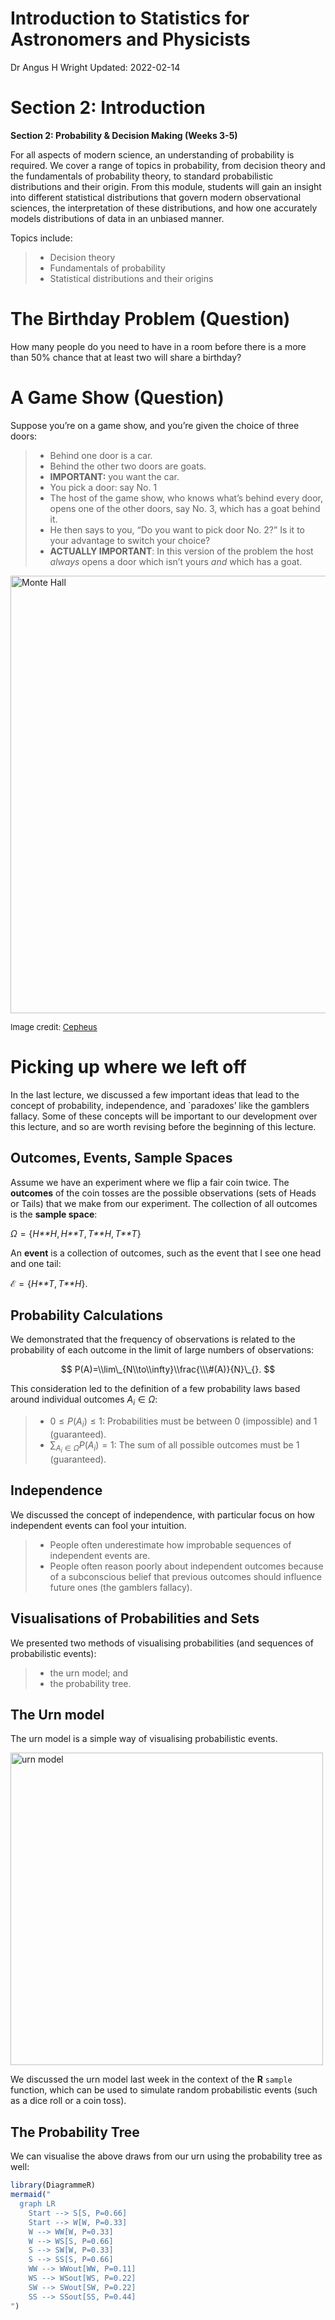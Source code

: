 Introduction to Statistics for Astronomers and Physicists
================
Dr Angus H Wright
Updated: 2022-02-14



# Section 2: Introduction <!--{{{-->

<!--Setup {{{-->
<style type="text/css">
.python { 
  background-color: 
    RColorBrewer::brewer.pal(1,"Set2");
} 
.out { 
  max-height: 300px;
  overflow-y: auto;
  background-color: inherit;
}
</style>
<!--}}}-->

**Section 2: Probability & Decision Making (Weeks 3-5)**

For all aspects of modern science, an understanding of probability is
required. We cover a range of topics in probability, from decision
theory and the fundamentals of probability theory, to standard
probabilistic distributions and their origin. From this module, students
will gain an insight into different statistical distributions that
govern modern observational sciences, the interpretation of these
distributions, and how one accurately models distributions of data in an
unbiased manner.

Topics include:

> -   Decision theory
> -   Fundamentals of probability
> -   Statistical distributions and their origins

<!--}}}-->

# The Birthday Problem (Question) <!--{{{-->

How many people do you need to have in a room before there is a more
than 50% chance that at least two will share a birthday?

<!--}}}-->

# A Game Show (Question) <!--{{{-->

Suppose you’re on a game show, and you’re given the choice of three
doors:

> -   Behind one door is a car.
> -   Behind the other two doors are goats.
> -   **IMPORTANT:** you want the car.
> -   You pick a door: say No. 1
> -   The host of the game show, who knows what’s behind every door,
>     opens one of the other doors, say No. 3, which has a goat behind
>     it.
> -   He then says to you, “Do you want to pick door No. 2?” Is it to
>     your advantage to switch your choice?
> -   **ACTUALLY IMPORTANT**: In this version of the problem the host
>     *always* opens a door which isn’t yours *and* which has a goat.

<img src="../Rmd/Images/MonteHall.png" alt="Monte Hall" width="700" />

<font size="2"> Image credit:
<a href="https://commons.wikimedia.org/w/index.php?curid=1234194">Cepheus</a>
</font>

<!--}}}-->

# Picking up where we left off <!--{{{-->

In the last lecture, we discussed a few important ideas that lead to the
concept of probability, independence, and \`paradoxes’ like the gamblers
fallacy. Some of these concepts will be important to our development
over this lecture, and so are worth revising before the beginning of
this lecture.

<!--}}}-->

## Outcomes, Events, Sample Spaces <!--{{{-->

Assume we have an experiment where we flip a fair coin twice. The
**outcomes** of the coin tosses are the possible observations (sets of
Heads or Tails) that we make from our experiment. The collection of all
outcomes is the **sample space**:

*Ω* = {*H**H*, *H**T*, *T**H*, *T**T*}

An **event** is a collection of outcomes, such as the event that I see
one head and one tail:

ℰ = {*H**T*, *T**H*}.

<!--}}}-->

## Probability Calculations <!--{{{-->

We demonstrated that the frequency of observations is related to the
probability of each outcome in the limit of large numbers of
observations:

$$
P(A)=\\lim\_{N\\to\\infty}\\frac{\\\#(A)}{N}\_{}.
$$

This consideration led to the definition of a few probability laws based
around individual outcomes *A*<sub>*i*</sub> ∈ *Ω*:

> -   0 ≤ *P*(*A*<sub>*i*</sub>) ≤ 1: Probabilities must be between 0
>     (impossible) and 1 (guaranteed).
> -   ∑<sub>*A*<sub>*i*</sub> ∈ *Ω*</sub>*P*(*A*<sub>*i*</sub>) = 1: The
>     sum of all possible outcomes must be 1 (guaranteed).

<!--}}}-->

## Independence <!--{{{-->

We discussed the concept of independence, with particular focus on how
independent events can fool your intuition.

> -   People often underestimate how improbable sequences of independent
>     events are.
> -   People often reason poorly about independent outcomes because of a
>     subconscious belief that previous outcomes should influence future
>     ones (the gamblers fallacy).

<!--}}}-->

## Visualisations of Probabilities and Sets <!--{{{-->

We presented two methods of visualising probabilities (and sequences of
probabilistic events):

> -   the urn model; and
> -   the probability tree.

<!--}}}-->

## The Urn model <!--{{{-->

The urn model is a simple way of visualising probabilistic events.

<img src="../Rmd/Images/SimpleUrn.png" alt="urn model" width="500" />

We discussed the urn model last week in the context of the **R**
`sample` function, which can be used to simulate random probabilistic
events (such as a dice roll or a coin toss).

<!--}}}-->

## The Probability Tree <!--{{{-->

We can visualise the above draws from our urn using the probability tree
as well:

``` r
library(DiagrammeR)
mermaid("
  graph LR
    Start --> S[S, P=0.66]
    Start --> W[W, P=0.33]
    W --> WW[W, P=0.33]
    W --> WS[S, P=0.66]
    S --> SW[W, P=0.33]
    S --> SS[S, P=0.66]
    WW --> WWout[WW, P=0.11]
    WS --> WSout[WS, P=0.22]
    SW --> SWout[SW, P=0.22]
    SS --> SSout[SS, P=0.44]
")
```

<div id="htmlwidget-3d7d5f8a7a1b8d84688b" style="width:80%;height:384px;" class="DiagrammeR html-widget"></div>
<script type="application/json" data-for="htmlwidget-3d7d5f8a7a1b8d84688b">{"x":{"diagram":"\n  graph LR\n    Start --> S[S, P=0.66]\n    Start --> W[W, P=0.33]\n    W --> WW[W, P=0.33]\n    W --> WS[S, P=0.66]\n    S --> SW[W, P=0.33]\n    S --> SS[S, P=0.66]\n    WW --> WWout[WW, P=0.11]\n    WS --> WSout[WS, P=0.22]\n    SW --> SWout[SW, P=0.22]\n    SS --> SSout[SS, P=0.44]\n"},"evals":[],"jsHooks":[]}</script>
<!--}}}-->

# Venn Diagrams <!--{{{-->

One visualisation tool that we didn’t look at last week, but which is
sometimes very useful to understand, is the Venn diagram.

<img src="../Rmd/Images/GeneralVenn.png" alt="venn" width="600" />

Thinking again about our urn, we have:

<img src="../Rmd/Images/SimpleUrnVenn.png" alt="urn model venn" width="600" />

<!--}}}-->

## Independence <!--{{{-->

Two events in an experiment sample space (*A*, *B* ∈ *Ω*) are
independent. How do they appear in our Venn diagram?

<img src="../Rmd/Images/IndependentVenn1.png" alt="Independence Venn 1" width="300" />
<img src="../Rmd/Images/IndependentVenn2.png" alt="Independence Venn 2" width="300" />

-   The first plot shows two **disjoint** events. That is: if we observe
    *A*, then we cannot observe *B*. Therefore they cannot be
    independent, as information about *A* informs us about *B*.
-   The second plot shows two **independent** events. If we observe *A*,
    our probability of observing *B* is relatively unchanged.

The latter point is a nuanced one, and it is worth understanding. The
probability of observing *A* and *B* in our Venn diagram is equal,
because they cover equal fractions of the sample space. If we observe
*A*, our observation now restricts us to the box containing *A* only.
But *A* and *B* are independent, which means that the observation of *A*
can’t inform us about *B*. So the probability of observing *B* must be
relatively unchanged. That is, the intersection of B and A (*A* ∩ *B*)
must occupy the same fraction of *A* as *B* occupies in *Ω*.

-   *P*(*A* ∩ *B*)/*P*(*A*) = *P*(*B*)/*P*(*Ω*)

Remember, though, that
*P*(*Ω*) = 1
and therefore

-   *P*(*A* ∩ *B*) = *P*(*A*) × *P*(*B*) if *A* and *B* are independent.

<!--}}}-->

# Independence and Non-independence <!--{{{-->

Independent events are extremely important in statistics, especially in
the context of random variables (which we will discuss later in this
section). However non-independent events are also extremely important.
These are cases where a subsequent outcome is dependent on the previous
results. An obvious example is returning to our **urn**:

<img src="../Rmd/Images/UrnReplacement.png" alt="Urn with Replacement" width="600" />

Here our draws are independent, and computing the probability of the
observed outcome is straightforward (that is, the joint probability of
observing a 2 and then an 8):

$$
\\begin{aligned}
P(2\\cap 8) &= P(2)\\times P(8) \\\\
&= \\frac{1}{8}\\times \\frac{1}{8} \\\\
&= \\frac{1}{64}
\\end{aligned}
$$

However, how does this change if we choose not to replace the first ball
that we draw?

<img src="../Rmd/Images/UrnNoReplacement.png" alt="Urn without Replacement" width="600" />

<!--}}}-->

# Conditional Probability <!--{{{-->

This is where the concept of **conditional probability** becomes
relevant. Given a sample space *Ω* of outcomes and a collection of
events, the conditional probability of B, conditioned on A, is the
probability that B occurs given that A has definitely occurred

*P*(*B*\|*A*)

With our urn example, if we do not replace the 2 after our first draw,
this has fundamentally altered the possible outcomes of the next draw,
and therefore changed the probabilities involved. For our second draw,
what now want to know is the probability of observing an 8 *given that*
we just observed a 2. Said differently, the second draw computes the
probability of observing an 8 *conditioned upon* our prior observation
of a 2.

In this example we can compute the conditional probability logically:

<img src="../Rmd/Images/UrnNoReplacement.png" alt="Urn without Replacement" width="600" />

$$
\\begin{aligned}
P(2\\cap 8) &= P(2)\\times P(8\|2) \\\\
&= \\frac{1}{8}\\times \\frac{1}{7} \\\\
&= \\frac{1}{56}. 
\\end{aligned}
$$

This example is a very trivial one, but consider a slightly different
calculation.

Suppose we draw two balls from our urn, with replacement. We want to
calculate the probability of drawing two balls with a combined value
greater than or equal to 10.

The “win” event space is therefore:

$$
\\begin{aligned}
\\mathcal{E}=\\{ & 8+2,8+3,8+4,8+5,8+6,8+7,8+8,\\\\
               & 7+3,7+4,7+5,7+6,7+7,7+8,\\\\
               & 6+4,6+5,6+6,6+7,6+8,\\\\
               & 5+5,5+6,5+7,5+8,\\\\
               & 4+6,4+7,4+8,\\\\
               & 3+7,3+8,\\\\
               & 2+8\\}. 
\\end{aligned}
$$

There are 64 possible ways of drawing 2 balls from a bag of 8 with
replacement, which means that we have a 7/16 chance of winning this
game. However, suppose now that we **know** that our first draw is an 8.
How does this information influence our chance of winning?

If we first observe an 8, there are 7 subsequent draws which will earn
us a victory:

ℰ\|8 = {8 + 2, 8 + 3, 8 + 4, 8 + 5, 8 + 6, 8 + 7, 8 + 8}

Therefore the probability of winning given our first draw is an 8 jumps
to *P*(ℰ\|8) = 7/8. What about if we **know** that our first draw is a
2?

ℰ\|2 = {2 + 8}

And so our probability of winning is a lowly *P*(ℰ\|2) = 1/8. With this
simple example we can see how important conditional probability is, and
how event probabilities can be wildly influenced by different
conditionalisation.

<!--}}}-->

## The Probability Tree (again) <!--{{{-->

The conditional probability can be usefully read-off of a probability
tree as well, which (for discrete problems) can be very useful.

Looking again at our urn problem:

``` r
library(DiagrammeR)
mermaid("
  graph LR
    Start --> S[S, P=0.66]
    Start --> W[W, P=0.33]
    W --> WW[W, P=0.33]
    W --> WS[S, P=0.66]
    S --> SW[W, P=0.33]
    S --> SS[S, P=0.66]
    WW --> WWout[WW, P=0.11]
    WS --> WSout[WS, P=0.22]
    SW --> SWout[SW, P=0.22]
    SS --> SSout[SS, P=0.44]
")
```

<div id="htmlwidget-a03182640cae5b42b577" style="width:80%;height:384px;" class="DiagrammeR html-widget"></div>
<script type="application/json" data-for="htmlwidget-a03182640cae5b42b577">{"x":{"diagram":"\n  graph LR\n    Start --> S[S, P=0.66]\n    Start --> W[W, P=0.33]\n    W --> WW[W, P=0.33]\n    W --> WS[S, P=0.66]\n    S --> SW[W, P=0.33]\n    S --> SS[S, P=0.66]\n    WW --> WWout[WW, P=0.11]\n    WS --> WSout[WS, P=0.22]\n    SW --> SWout[SW, P=0.22]\n    SS --> SSout[SS, P=0.44]\n"},"evals":[],"jsHooks":[]}</script>

we can see that the conditional probability of drawing (e.g.) no striped
ball is:

*P*(*W**W*) = 0.33

However the probability of observing no striped ball *given* that we
observe a white ball with our first draw:

$$
P(WW \| W)  = \\frac{P(WW)}{P(WW) + P(WS)}
$$

<!--}}}-->

# The Birthday Problem (Answer) <!--{{{-->

How many people do you need to have in a room before there is a more
than 50% chance that at least two will share a birthday?

The birthday problem is another example of a statistical paradox; a
problem where your intuition will almost certainly have failed you.

To calculate the number of people required to have a 50% chance that two
share a birthday is quite simple. First we make some simplifying
assumptions:

> -   There are 365 days in a year
> -   Birthdays are totally random

Neither of these are true: but the former has a small affect, and the
latter makes our answer an *over-estimate* of the number of people
required, because birthdays tend to cluster around particular times of
the year.

The probability of finding two people with a shared birthday is:

*P*(shared birthday) = 1 − *P*(no shared birthday)

Calculating the probability of people *not* sharing a birthday is
easier, because it’s a simple conditional probability. The probability
of each additional person not sharing a birthday depends on the number
of previous observations.

$$
\\begin{aligned}
P(\\textrm{no shared birthday}) = &P(\\textrm{person 1 has a birthday})\\times \\\\
&P(\\textrm{person 2 has a birthday different from person 1})\\times \\\\
&P(\\textrm{person 3 has a birthday different from persons 1 and 2})\\times \\dots \\\\
= & P(\\textrm{no shared birthday}\|\\textrm{0 other birthdays})\\times \\\\
  & P(\\textrm{no shared birthday}\|\\textrm{1 other birthday})\\times \\\\
  & P(\\textrm{no shared birthday}\|\\textrm{2 other birthdays})\\times\\dots \\\\
= & \\frac{365}{365}\\times\\frac{364}{365}\\times\\frac{363}{365}\\times\\frac{362}{365}\\times\\dots \\\\
= & \\left(\\frac{1}{365}\\right)^n\\times{365}\\times{364}\\times{363}\\times\\dots 
\\end{aligned}
$$

We can then calculate this probability simply:

<!--R CodeBlock Template-{{{-->

``` r
magplot(1:100,1-(1/365)^(1:100)*cumprod(365:266),type='s',col='red',xlab='Number of People',
     ylab='Prob. of Two People Sharing')
abline(h=0.5,lty=2)
```

<img src="IntroductionToStatistics_Section2b_files/figure-gfm/unnamed-chunk-4-1.png" width="80%" style="display: block; margin: auto;" />
<!--}}}-->

Therefore, there needs to be only 23 people in a group before there is a
more-than-50% chance that two will share a birthday. This certainly
sounds counter-intuitive, however this is because (again) our intuition
isn’t well suited to conditional inference.

In this particular case, a common cause of incorrect inference is driven
by a conflation between “any two people sharing a birthday” and “someone
sharing the same birthday as *me*”. The former represents a series of
conditional probabilities, whereas the latter is a series of independent
probabilities.

The number of people required to be in a room so that the probability of
someone sharing *your* birthday is greater than 50% is over 250. Note
that in that group, though, there will likely be others who will jointly
share a birthday before you!

``` r
magplot(1:300,1-(364/365)^(1:300),type='s',col='red',xlab='Number of People',
     ylab='Prob. of Someone Sharing YOUR Birthday')
abline(h=0.5,lty=2)
```

<img src="IntroductionToStatistics_Section2b_files/figure-gfm/unnamed-chunk-5-1.png" width="80%" style="display: block; margin: auto;" />

<!--}}}-->

# Computing Conditional Probability <!--{{{-->

We now want to derive an expression for the conditional probability
*P*(*B*\|*A*).

We can start with our venn diagram again:

<img src="../Rmd/Images/GeneralVenn.png" alt="venn" width="600" />

Our conditionalisation means that we know our probability must reside
within *A*. We want to know *P*(*B*\|*A*): the probability that it lies
within *both* *A* and *B* ∩ *A*.

If the outcome lies in *A*, then it must fall within either *A* ∩ *B* or
*A* ∩ *B*<sup>𝒸</sup>. Therefore:

*P*(*B*\|*A*) + *P*(*B*<sup>𝒸</sup>\|*A*) = 1

Additionally, we can use our link between probability and relative
frequency to our advantage. If some outcome *C* ∩ *A* is *k* times more
likely than *B* ∩ *A*, then *P*(*C* ∩ *A*) = *k**P*(*B* ∩ *A*). But
crucially, this must be true regardless of whether *A* is observed first
or not (the order of observation doesn’t change the relative positions
of items in our venn diagram). So *P*(*C*\|*A*) = *k**P*(*B*\|*A*):

*P*(*B*\|*A*) ∝ *P*(*B* ∩ *A*)

To determine the coefficient of proportionality (*c*) we can use the
above expressions:

$$
\\begin{aligned}
P(B\|A)&=1-P(B^\\mathcal{c}\|A) \\\\
P(B\|A)+P(B^\\mathcal{c}\|A)&=1 \\\\
P(B\|A)+P(B^\\mathcal{c}\|A)&=cP(B\\cap A)+cP(B^\\mathcal{c}\\cap A) \\\\
cP(B\\cap A)+cP(B^\\mathcal{c}\\cap A)&=cP(A)=1 \\\\
\\frac{P(B\\cap A)}{P(A)}+\\frac{P(B^\\mathcal{c}\\cap A)}{P(A)}&=1 
\\end{aligned}
$$

and so:

$$
P(B\|A)=\\frac{P(B\\cap A)}{P(A)}.
$$

The intersection and the conditional probability are therefore very
closely related. The probability of *B* conditioned upon *A* is the
probability of *B* *and* *A*, divided by the total probability of *A*.
Said differently; the intersection probability has range
0 ≤ *P*(*B* ∩ *A*) ≤ *P*(*A*), while the conditional probability has the
range 0 ≤ *P*(*B*\|*A*) ≤ 1.

This can be a guide as to how to think about the intersection
(i.e. *P*(*B* ∩ *A*)) and the conditional probability. The former
provides a probability in the *absence* of any additional
information/observations. The conditional probability, however, provides
probability based on the *knowledge* that we have already made some
observation.

We can use our Venn diagrams again to learn about conditional
probability and independence:

<img src="../Rmd/Images/IndependentVenn1.png" alt="Independence Venn 1" width="300" />
<img src="../Rmd/Images/IndependentVenn2.png" alt="Independence Venn 2" width="300" />

We can use this formula to infer the conditional probability
*P*(*B*\|*A*) in these two scenarios. Clearly on the left the
intersection is 0: *P*(*B* ∩ *A*) = 0. And therefore the conditional
probability is also zero. On the right, recall that we asserted that
these events were independent, and therefore had the same fractional
area of intersection between (*A* and *B*) and (*B* and *Ω*):

> -   *P*(*B* ∩ *A*)/*P*(*A*) = *P*(*B*)

But notice now that the LHS of this equation is just the conditional
probability *P*(*B*\|*A*). So:

> -   *P*(*B*\|*A*) = *P*(*B*) for independent events

That is, if events are independent, conditionalisation doesn’t have any
impact (which makes sense!).

Lastly, there is one additional (very important!) observation we can
make. Given that the intersection of two probabilities is unchanged
under ordering: *P*(*B* ∩ *A*) = *P*(*A* ∩ *B*), this means that:

$$
\\begin{aligned}
P(B\|A)&=\\frac{P(B\\cap A)}{P(A)} \\\\
P(A\|B)&=\\frac{P(A\\cap B)}{P(B)} \\\\
\\therefore P(B\|A)&= \\frac{P(A\|B)P(B)}{P(A)} 
\\end{aligned}
$$

This turns out to be an extremely valuable relationship known as **Bayes
Rule**, and it will form the basis of the *majority* of the second half
of this course!

<!--}}}-->

# Playing Poker <!--{{{-->

Let’s have a break now and play some poker. We will start with a simple
version of the game:

> -   The game is played with a standard 52 card deck
> -   You are dealt 5 cards, all face down

What is the probability that you are dealt a royal flush (AKQJ10 in one
suit)?

To compute the number of *k* possible combinations of *N* possible
outcomes *when ordering does not matter* we can use combinatorics:

$$
\\frac{N!}{k!(N-k)!} = {N \\choose k}
$$

The number of possible royal flush hands (ignoring the order) is 4: one
for each suit. The number of possible 5 card hands (ignoring the order)
is:

$$
{52 \\choose 5 } = 2\\,598\\,960
$$

Therefore the probability of being dealt a royal flush in our game of
poker is:

$$
P(\\textrm{royal flush}) = \\frac{4}{2\\,598\\,960} = \\frac{1}{649\\,740}.
$$

Let’s say now, though, that you are dealt your five card hand and the
fifth card lands face-up. It is a 4 of diamonds.

What is the conditional probability that you have a royal flush
(*P*(royal flush\|4♢))

Your sloppy dealer makes the same mistake a second time, but this time
the card which lands face-up is the ace of spades. What is the
conditional probability that you have a royal flush
(*P*(royal flush\|*A*♠))

Let’s define some events:

> -   *A* is the event that the last card you get is the ace of spades
>     *and* you get a royal flush
> -   *B* is the event that the last card you get is the ace of spades

The conditional probability of *A* given *B*, from our formula, is:

$$
P(A\|B)=\\frac{P(A\\cap B)}{P(B)}.
$$

*P*(*B*) is easy to compute; the *A*♠ is just a normal card in the deck.
$P(B)=\\frac{1}{52}$. The joint probability of getting the ace of spades
and having a royal flush is:

$$
\\frac{\\textrm{the number of royal flushes where the last card is}\\,A\\spadesuit}{\\textrm{total number of 5 card hands}}
$$

The numerator is simply the number of ways of drawing the spade royal
flush while ensuring that the *A*♠ is the last card drawn:
4 × 3 × 2 × 1. The denominator is just the number of available
combinations of 5 cards: 52 × 51 × 50 × 49 × 48. So:

$$
P(\\textrm{royal flush}\|A\\spadesuit)=\\frac{1}{249\\,900}. 
$$

So seeing the Ace makes a big difference, but you still probably
wouldn’t want to bet the house…

<!--}}}-->

# The Prosecutors Fallacy <!--{{{-->

Reasoning logically with conditional probabilities is difficult.

One prominent logical fallacy that happens with statistics is known as
the prosecutors fallacy. This is the implicit assumption that
conditional probabilities are reversible.

A prosecutor at court presents evidence ℰ. They argue that the defendant
is guilty because the probability of finding the evidence given
innocence *P*(ℰ\|ℐ) is small. But this is totally irrelevant. The real
question is what is the probability that the defendant is innocent given
the evidence: *P*(ℐ\|ℰ).

The distinction is relevant, because the conditionalisation can have
vastly different outcomes (one can be very large while the other is very
small).

We can relate these quantities with our formula from earlier:

$$
\\begin{aligned}
P(\\mathcal{I}\|\\mathcal{E}) &= \\frac{P(\\mathcal{E}\|\\mathcal{I})P(\\mathcal{I})}{P({\\mathcal{E})}} \\\\
&=\\frac{P(\\mathcal{E}\|\\mathcal{I})P(\\mathcal{I})}{P(\\mathcal{E}\|\\mathcal{I})P(\\mathcal{I})+P(\\mathcal{E}\|\\mathcal{I^\\mathcal{c}})P(\\mathcal{I^\\mathcal{c}})}
\\end{aligned}
$$

The assumed similarity between *P*(ℐ\|ℰ) and *P*(ℰ\|ℐ) is clearly
violated if *P*(ℐ) is large, or if *P*(ℰ\|ℐ<sup>𝒸</sup>) is much smaller
than *P*(ℰ\|ℐ).

This may seem familiar to you from last week, when we discussed the DNA
matching problem. In that example, we considered independence between
the failures in the database. This leads to another damaging
possibility: treating truly conditionally dependent events as
independent.

## In Summary

Always be careful about your reasoning regarding conditional probability
and about independent events. These lead to logical fallacies that can
completely negate the accuracy of your work. Always ask yourself two
fundamental questions:

> -   What am I interested in: *P*(*A*\|*B*)? or *P*(*B*\|*A*)?
> -   Am I modelling possibly dependent events as independent?

Consider this trivial example:

> -   What is the conditional probability of winning the lottery given
>     that you buy a ticket?
> -   What is the conditional probability of having bought a ticket
>     given that you win the lottery?

<!--}}}-->

# The Monty Hall Problem <!--{{{-->

Suppose you’re on a game show, and you’re given the choice of three
doors:

> -   Behind one door is a car.
> -   Behind the other two doors are goats.
> -   **IMPORTANT:** you want the car.
> -   You pick a door: say No. 1
> -   The host of the game show, who knows what’s behind every door,
>     opens one of the other doors, say No. 3, which has a goat behind
>     it.
> -   He then says to you, “Do you want to pick door No. 2?” Is it to
>     your advantage to switch your choice?
> -   **ACTUALLY IMPORTANT**: In this version of the problem the host
>     *always* opens a door which isn’t yours *and* which has a goat.

<img src="../Rmd/Images/MonteHall.png" alt="Monte Hall" width="700" />

<font size="2"> Image credit:
<a href="https://commons.wikimedia.org/w/index.php?curid=1234194">Cepheus</a>
</font>

We want to know the conditional probability that there is a car behind
door 1 given we now know that there is a goat behind door 3.

$$
P(C\_1\|G\_3)= \\frac{P(G\_3\|C\_1)P(C\_1)}{P(G\_3\|C\_1)P(C\_1)+P(G\_3\|C\_2)P(C\_2)+P(G\_3\|C\_3)P(C\_3)}
$$

To work this out, we need to know *P*(*G*<sub>3</sub>\|*C*<sub>1</sub>),
*P*(*G*<sub>3</sub>\|*C*<sub>2</sub>), and
*P*(*G*<sub>3</sub>\|*C*<sub>3</sub>). That is, the probability that the
host chose to show us the goat behind door 3, given the three possible
locations of the car:

> -   *P*(*G*<sub>3</sub>\|*C*<sub>3</sub>) = 0, because there cannot be
>     both a goat and a car behind door 3.
> -   $P(G\_3\|C\_1)=\\frac{1}{2}$, because the host can choose randomly
>     from the two doors with goats behind them.
> -   *P*(*G*<sub>3</sub>\|*C*<sub>2</sub>) = 1, because there is only
>     one door that (a) has a goat behind it and (b) isn’t the door we
>     picked.

We can substitute these values into the formula, and we find:

$$
P(C\_1\|G\_3)=\\frac{1}{3}.
$$

**What?!**

This means that, given the parameters of the game show, it is in your
interest to switch doors. How can this be?

To understand this we can use the tools that we’ve compiled over the
course of the last two lectures. Firstly, this is what a probability
tree for this problem looks like, where we only show the branches that
produce the relevant outcomes:

<div id="htmlwidget-f6f1d0396f45eeb7a87f" style="width:80%;height:384px;" class="DiagrammeR html-widget"></div>
<script type="application/json" data-for="htmlwidget-f6f1d0396f45eeb7a87f">{"x":{"diagram":"\n  graph LR\n    Door1 --> G1[G1, P=0.5]\n    Door1 --> G2[G2, P=0.5]\n    G1 --> G1Show3[Show3, P=1]\n    G2 --> G2Show3[Show3, P=0.5]\n    G1Show3 --> Car2[Car2, P=0.5]\n    G2Show3 --> Car1[Car1, P=0.25]\n"},"evals":[],"jsHooks":[]}</script>

This shows that the total conditional probability of the car being
behind door 1 is *P* = 0.25, whereas the conditional probability of the
car being behind door 2 is *P* = 0.5. Hence our ratio of probabilities
being 1/3.

This is not an intuitive result! However, you can begin to understand
how the result comes about by considering some extreme examples.

Consider a circumstance where there are 100 doors rather than 3. In this
scenario, the game-show host opens not just one “wrong” door, but 98. In
this circumstance, the initial probability that you picked the correct
answer was 1/100, and now the host *knowingly* discarded 98 wrong doors.
Does your intuition tell you that it makes more sense to switch now?

<!--}}}-->

# Anomaly detection <!--{{{-->

The last discussion that we will have in this section on conditional
probability is regarding the difficulty of anomaly detection: that is,
why it’s difficult to reliably detect rare events.

There are many cases in Astronomy and Physics where anomaly detection is
interesting/desirable. Discovering new and rare phenomena is an obvious
example, be they exotic particles in a detector or exotic transients in
the universe.

When discussing accuracy of detection it is worth understanding the
different types of result:

``` out
##          Compare         Reality.Positive        Reality.Negative
## 1  Measured-True            True Positive False Positive (Type I)
## 2 Measured-False False Negative (Type II)           True Negative
```

The “Types” are included because these names are sometimes used for
specific types of failures.

The difficulty in anomaly detection arises because, as an event becomes
rare, the accuracy of tests required to minimise false positives (Type
1) becomes prohibitively large.

Let’s consider two examples: detecting a common event, and detecting a
rare event, with an experiment of fixed accuracy.

## A common event

A decay process occurs in nature with probability 0.4. You have an
experiment that detects this emission with a probability of 0.6, and
produces a false positive with probability 0.1. What is the conditional
probability that you witness a true decay *and* the experiment produces
a positive detection?

``` out
##              Compare True.Decay No.Decay
## 1 Positive Detection        0.6      0.1
## 2 Negative Detection        0.4      0.9
```

Let 𝒹 be the event that a true decay occurs, and 𝒫 be the event that the
experiment produces a positive detection.

$$
\\begin{aligned}
P(\\mathcal{d}\|\\mathcal{P})&=\\frac{P(\\mathcal{P}\|\\mathcal{d})P(\\mathcal{d})}{P(\\mathcal{P})} \\\\
&=\\frac{P(\\mathcal{P}\|\\mathcal{d})P(\\mathcal{d})}{P(\\mathcal{P}\|\\mathcal{d})P(\\mathcal{d}) + P(\\mathcal{P}\|\\mathcal{d^c})P(\\mathcal{d^c})} \\\\
&=\\frac{0.6\\times 0.4}{0.6\\times 0.4 + 0.1\\times 0.6} \\\\
&=0.8 
\\end{aligned}
$$

So your experiment only has to be approximately accurate to produce
reliable detections when the event it common.

## A rare event

Let’s now consider a similar scenario, except the probability of our
decay occurring in nature is very small: *P*(𝒹) = 0.001. The experiment,
though, has improved to 99.9% accuracy, and only 1% false-positive rate.

``` out
##              Compare True.Decay No.Decay
## 1 Positive Detection      0.999     0.01
## 2 Negative Detection      0.001     0.99
```

Again we compute our probability that we actually detected the event:

$$
\\begin{aligned}
P(\\mathcal{d}\|\\mathcal{P})&=\\frac{P(\\mathcal{P}\|\\mathcal{d})P(\\mathcal{d})}{P(\\mathcal{P})} \\\\
&=\\frac{P(\\mathcal{P}\|\\mathcal{d})P(\\mathcal{d})}{P(\\mathcal{P}\|\\mathcal{d})P(\\mathcal{d}) + P(\\mathcal{P}\|\\mathcal{d^c})P(\\mathcal{d^c})} \\\\
&=\\frac{0.999\\times 0.001}{0.999\\times 0.001 + 0.01\\times 0.999} \\\\
&=0.09 
\\end{aligned}
$$

So despite our experiment becoming much much more accurate, the
probability that we make a true detection is less than 10%. Said
differently, 10 out of every 11 detections will be false.

<div id="htmlwidget-43cafc478987b6a1bb1a" style="width:80%;height:384px;" class="DiagrammeR html-widget"></div>
<script type="application/json" data-for="htmlwidget-43cafc478987b6a1bb1a">{"x":{"diagram":"\n  graph LR\n    Start --> Decay[Decay, P=0.001]\n    Start --> NoDecay[No Decay, P=0.999]\n    Decay --> D_Exp_Pos[Experiment Detection, P=0.999]\n    NoDecay --> nD_Exp_Pos[Experiment Detection, P=0.01]\n    D_Exp_Pos --> NobelPrize[Nobel Prize, P=0.000999]\n    nD_Exp_Pos --> IgnobelPrize[Ignobel Prize, P=0.00999]\n"},"evals":[],"jsHooks":[]}</script>
<!--}}}-->
